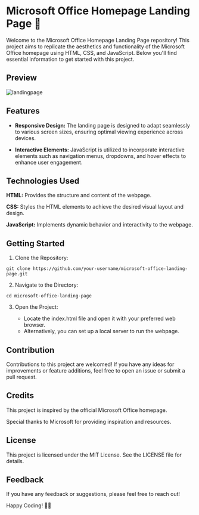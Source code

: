 # Microsoft Office Homepage Landing Page 📝

Welcome to the Microsoft Office Homepage Landing Page repository! This project aims to replicate the aesthetics and functionality of the Microsoft Office homepage using HTML, CSS, and JavaScript. Below you'll find essential information to get started with this project.

## Preview
![landingpage](https://github.com/abhi-up/MS-Office-Homepage/assets/77201101/4a74ec80-b750-4bcd-86d6-8bda393aac20)


## Features

- **Responsive Design:** The landing page is designed to adapt seamlessly to various screen sizes, ensuring optimal viewing experience across devices.

- **Interactive Elements:** JavaScript is utilized to incorporate interactive elements such as navigation menus, dropdowns, and hover effects to enhance user engagement.

## Technologies Used

**HTML:** Provides the structure and content of the webpage.

**CSS:** Styles the HTML elements to achieve the desired visual layout and design.

**JavaScript:** Implements dynamic behavior and interactivity to the webpage.

## Getting Started

1. Clone the Repository:

```
git clone https://github.com/your-username/microsoft-office-landing-page.git
```

2. Navigate to the Directory:

```
cd microsoft-office-landing-page
```

3. Open the Project:

   - Locate the index.html file and open it with your preferred web browser.
   - Alternatively, you can set up a local server to run the webpage.

## Contribution

Contributions to this project are welcomed! If you have any ideas for improvements or feature additions, feel free to open an issue or submit a pull request.

## Credits

This project is inspired by the official Microsoft Office homepage.

Special thanks to Microsoft for providing inspiration and resources.

## License

This project is licensed under the MIT License. See the LICENSE file for details.

## Feedback

If you have any feedback or suggestions, please feel free to reach out!

Happy Coding! 🚀🎉
